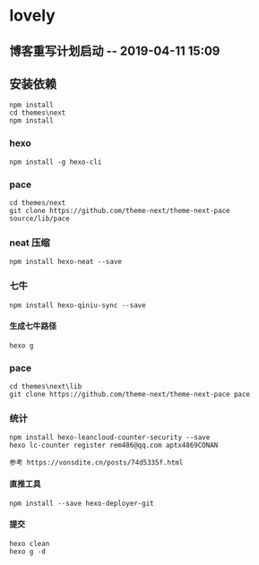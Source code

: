 # lovely

## 博客重写计划启动 -- 2019-04-11 15:09

## 安装依赖

    npm install
    cd themes\next
    npm install

### hexo

    npm install -g hexo-cli

### pace

    cd themes/next
    git clone https://github.com/theme-next/theme-next-pace source/lib/pace

### neat 压缩

    npm install hexo-neat --save

### 七牛

    npm install hexo-qiniu-sync --save

#### 生成七牛路径

    hexo g

### pace

    cd themes\next\lib
    git clone https://github.com/theme-next/theme-next-pace pace

### 统计

    npm install hexo-leancloud-counter-security --save
    hexo lc-counter register rem486@qq.com aptx4869CONAN

    参考 https://vonsdite.cn/posts/74d5335f.html

#### 直推工具

    npm install --save hexo-deployer-git

#### 提交

    hexo clean
    hexo g -d
